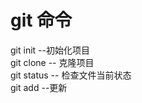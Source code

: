 # git 命令
git init   --初始化项目<br>
git clone <url>  -- 克隆项目<br>
git status  -- 检查文件当前状态<br>
git add <filename>  --更新